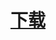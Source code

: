 # [下载](itms-services://?action=download-manifest&url=https://raw.githubusercontent.com/witchan/test/master/info.plist)
